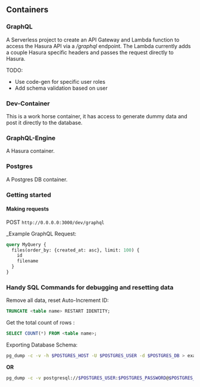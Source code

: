 ## Containers

### GraphQL

A Serverless project to create an API Gateway and Lambda function to access the Hasura API via a _/graphql_ endpoint. The Lambda currently adds a couple Hasura specific headers and passes the request directly to Hasura.

TODO: 

- Use code-gen for specific user roles
- Add schema validation based on user

### Dev-Container

This is a work horse container, it has access to generate dummy data and post it directly to the database.

### GraphQL-Engine

A Hasura container.

### Postgres

A Postgres DB container.


### Getting started

#### Making requests

POST `http://0.0.0.0:3000/dev/graphql`

_Example GraphQL Request:

```graphql
query MyQuery {
  files(order_by: {created_at: asc}, limit: 100) {
    id
    filename
  }
}
```

### Handy SQL Commands for debugging and resetting data

Remove all data, reset Auto-Increment ID:

```sql
TRUNCATE <table name> RESTART IDENTITY;
```

Get the total count of rows :

```sql
SELECT COUNT(*) FROM <table name>;
```

Exporting Database Schema:

```bash
pg_dump -c -v -h $POSTGRES_HOST -U $POSTGRES_USER -d $POSTGRES_DB > example.sql
```

**OR**

```bash
pg_dump -c -v postgresql://$POSTGRES_USER:$POSTGRES_PASSWORD@$POSTGRES_HOST/$POSTGRES_DB > example.sql
```